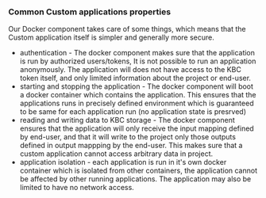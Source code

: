 ### Common Custom applications properties
Our Docker component takes care of some things, which means that the Custom application itself is simpler and generally more secure.
- authentication - The docker component makes sure that the application is run by authorized users/tokens, It is not possible to run an application anonymously. The application will does not have access to the KBC token itself, and only limited information about the project or end-user.
- starting and stopping the application - The docker component will boot a docker container which contains the application. This ensures that the applications runs in precisely defined environment which is guaranteed to be same for each application run (no application state is presrved)
- reading and writing data to KBC storage - The docker component ensures that the application will only receive the input mapping defined by end-user, and that it will write to the project only those outputs defined in output mappping by the end-user. This makes sure that a custom application cannot access arbitrary data in project.
- application isolation - each application is run in it's own docker container which is isolated from other containers, the application cannot be affected by other running applications. The application may also be limited to have no network access.
